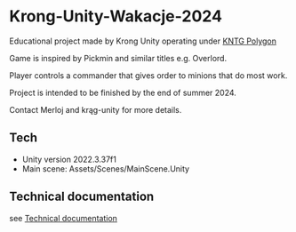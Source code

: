 # Krong-Unity-Wakacje-2024

Educational project made by Krong Unity operating under [KNTG Polygon](https://kntgpolygon.pl/)

Game is inspired by Pickmin and similar titles e.g. Overlord.

Player controls a commander that gives order to minions that do most work.

Project is intended to be finished by the end of summer 2024.

Contact Merloj and krąg-unity for more details.

## Tech

- Unity version 2022.3.37f1
- Main scene: Assets/Scenes/MainScene.Unity

## Technical documentation

see [Technical documentation](./Doc/technical.md)
